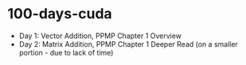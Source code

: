 # 100-days-cuda
- Day 1: Vector Addition, PPMP Chapter 1 Overview
- Day 2: Matrix Addition, PPMP Chapter 1 Deeper Read (on a smaller portion - due to lack of time)
